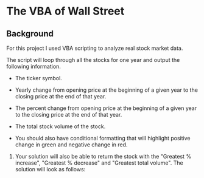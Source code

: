 # The VBA of Wall Street

## Background
For this project I used VBA scripting to analyze real stock market data. 

The script  will loop through all the stocks for one year and output the following information.

  * The ticker symbol.

  * Yearly change from opening price at the beginning of a given year to the closing price at the end of that year.

  * The percent change from opening price at the beginning of a given year to the closing price at the end of that year.

  * The total stock volume of the stock.

* You should also have conditional formatting that will highlight positive change in green and negative change in red.

1. Your solution will also be able to return the stock with the "Greatest % increase", "Greatest % decrease" and "Greatest total volume". The solution will look as follows:
